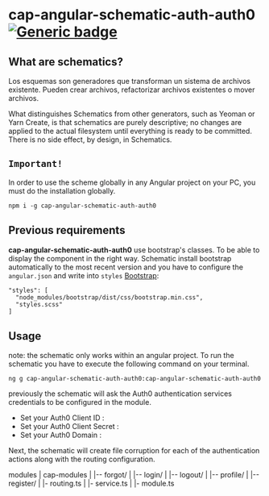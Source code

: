 # cap-angular-schematic-auth-auth0 [![Generic badge](https://img.shields.io/badge/CAP-Active-<COLOR>.svg)](https://shields.io/)

## What are schematics?
Los esquemas son generadores que transforman un sistema de archivos existente. Pueden crear archivos, refactorizar archivos existentes o mover archivos.

What distinguishes Schematics from other generators, such as Yeoman or Yarn Create, is that schematics are purely descriptive; no changes are applied to the actual filesystem until everything is ready to be committed. There is no side effect, by design, in Schematics.

## **`Important!`**
In order to use the scheme globally in any Angular project on your PC, you must do the installation globally.
```
npm i -g cap-angular-schematic-auth-auth0
```

## **Previous requirements**
**cap-angular-schematic-auth-auth0** use bootstrap's classes. To be able to display the component in the right way. Schematic install bootstrap automatically to the most recent version and you have to configure the `angular.json` and write into `styles` [Bootstrap](https://getbootstrap.com/docs/4.3/getting-started/download/):

```
"styles": [
  "node_modules/bootstrap/dist/css/bootstrap.min.css",
  "styles.scss"
]
```
 
## **Usage**
note: the schematic only works within an angular project.
To run the schematic you have to execute the following command on your terminal.

```
ng g cap-angular-schematic-auth-auth0:cap-angular-schematic-auth-auth0
```

previously the schematic will ask the Auth0 authentication services credentials to be configured in the module.

* Set your Auth0 Client ID : <your-client-id>
* Set your Auth0 Client Secret : <your-client-secret>
* Set your Auth0 Domain : <your-domain>

Next, the schematic will create file corruption for each of the authentication actions along with the routing configuration.

modules
    |
    cap-modules
        |
        |-- forgot/
        |
        |-- login/
        |
        |-- logout/
        |
        |-- profile/
        |
        |-- register/
        |
        |- routing.ts 
        |
        |- service.ts
        |
        |- module.ts

